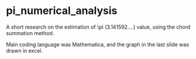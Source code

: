 # pi_numerical_analysis

A short research on the estimation of \pi (3.141592....) value, using the chord summation method.

Main coding language was Mathematica,
and the graph in the last slide was drawn in excel.
